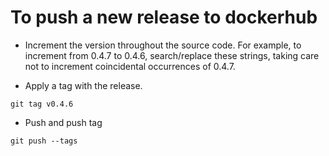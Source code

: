 # To push a new release to dockerhub

* Increment the version throughout the source code. For example, to increment from 0.4.7 to 0.4.6, search/replace these strings, taking care not to increment coincidental occurrences of 0.4.7.

* Apply a tag with the release.

```
git tag v0.4.6
```

* Push and push tag

```
git push --tags
```